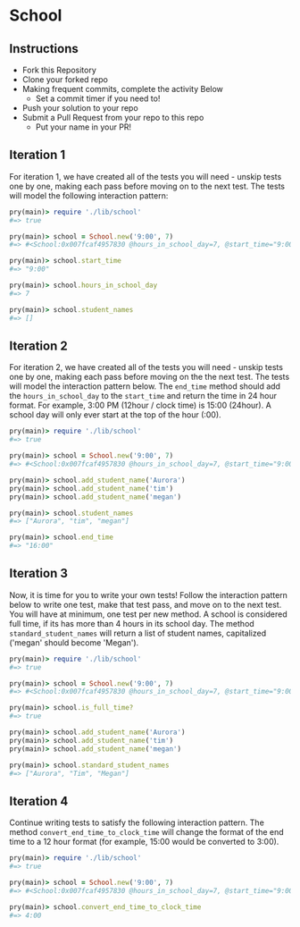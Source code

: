 # School

## Instructions

* Fork this Repository
* Clone your forked repo
* Making frequent commits, complete the activity Below
    * Set a commit timer if you need to!
* Push your solution to your repo
* Submit a Pull Request from your repo to this repo
    * Put your name in your PR!

## Iteration 1

For iteration 1, we have created all of the tests you will need - unskip tests one by one, making each pass before moving on to the next test.  The tests will model the following interaction pattern:

```ruby
pry(main)> require './lib/school'
#=> true

pry(main)> school = School.new('9:00', 7)
#=> #<School:0x007fcaf4957830 @hours_in_school_day=7, @start_time="9:00", @student_names=[]>

pry(main)> school.start_time
#=> "9:00"

pry(main)> school.hours_in_school_day
#=> 7

pry(main)> school.student_names
#=> []
```

## Iteration 2

For iteration 2, we have created all of the tests you will need - unskip tests one by one, making each pass before moving on the the next test.  The tests will model the interaction pattern below.  The `end_time` method should add the `hours_in_school_day` to the `start_time` and return the time in 24 hour format.  For example, 3:00 PM (12hour / clock time) is 15:00 (24hour). A school day will only ever start at the top of the hour (:00).

```ruby  
pry(main)> require './lib/school'
#=> true

pry(main)> school = School.new('9:00', 7)
#=> #<School:0x007fcaf4957830 @hours_in_school_day=7, @start_time="9:00", @student_names=[]>

pry(main)> school.add_student_name('Aurora')
pry(main)> school.add_student_name('tim')
pry(main)> school.add_student_name('megan')

pry(main)> school.student_names
#=> ["Aurora", "tim", "megan"]

pry(main)> school.end_time
#=> "16:00"
```

## Iteration 3

Now, it is time for you to write your own tests!  Follow the interaction pattern below to write one test, make that test pass, and move on to the next test.  You will have at minimum, one test per new method. A school is considered full time, if its has more than 4 hours in its school day.  The method `standard_student_names` will return a list of student names, capitalized ('megan' should become 'Megan').

```ruby
pry(main)> require './lib/school'
#=> true

pry(main)> school = School.new('9:00', 7)
#=> #<School:0x007fcaf4957830 @hours_in_school_day=7, @start_time="9:00", @student_names=[]>

pry(main)> school.is_full_time?
#=> true

pry(main)> school.add_student_name('Aurora')
pry(main)> school.add_student_name('tim')
pry(main)> school.add_student_name('megan')

pry(main)> school.standard_student_names
#=> ["Aurora", "Tim", "Megan"]
```

## Iteration 4

Continue writing tests to satisfy the following interaction pattern. The method `convert_end_time_to_clock_time` will change the format of the end time to a 12 hour format (for example, 15:00 would be converted to 3:00).

```ruby
pry(main)> require './lib/school'
#=> true

pry(main)> school = School.new('9:00', 7)
#=> #<School:0x007fcaf4957830 @hours_in_school_day=7, @start_time="9:00", @student_names=[]>

pry(main)> school.convert_end_time_to_clock_time
#=> 4:00
```
